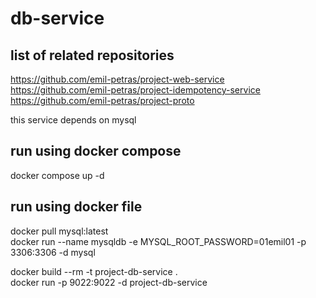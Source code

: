 # db-service

## list of related repositories
https://github.com/emil-petras/project-web-service  
https://github.com/emil-petras/project-idempotency-service  
https://github.com/emil-petras/project-proto  

this service depends on mysql

## run using docker compose
docker compose up -d

## run using docker file  
docker pull mysql:latest  
docker run --name mysqldb -e MYSQL_ROOT_PASSWORD=01emil01 -p 3306:3306 -d mysql  

docker build --rm -t project-db-service .  
docker run -p 9022:9022 -d project-db-service  